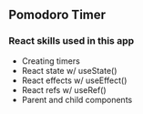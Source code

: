 ## Pomodoro Timer

### React skills used in this app

- Creating timers
- React state w/ useState()
- React effects w/ useEffect()
- React refs w/ useRef()
- Parent and child components
